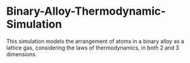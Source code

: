# Binary-Alloy-Thermodynamic-Simulation
This simulation models the arrangement of atoms in a binary alloy as a lattice gas, considering the laws of thermodynamics, in both 2 and 3 dimensions.
